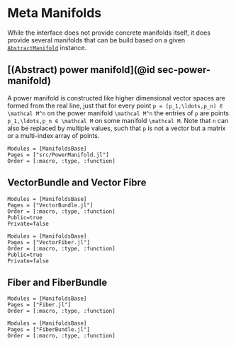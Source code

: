 # Meta Manifolds

While the interface does not provide concrete manifolds itself, it does provide several manifolds that can be build based on a given [`AbstractManifold`](@ref) instance.

## [(Abstract) power manifold](@id sec-power-manifold)

A power manifold is constructed like higher dimensional vector spaces are formed from the real line, just that for every point ``p = (p_1,\ldots,p_n) ∈ \mathcal M^n`` on the power manifold ``\mathcal M^n`` the entries of ``p`` are points ``p_1,\ldots,p_n ∈ \mathcal M`` on some manifold ``\mathcal M``. Note that ``n`` can also be replaced by multiple values, such that ``p`` is not a vector but a matrix or a multi-index array of points.

```@autodocs
Modules = [ManifoldsBase]
Pages = ["src/PowerManifold.jl"]
Order = [:macro, :type, :function]
```

## VectorBundle and Vector Fibre

```@autodocs
Modules = [ManifoldsBase]
Pages = ["VectorBundle.jl"]
Order = [:macro, :type, :function]
Public=true
Private=false
```

```@autodocs
Modules = [ManifoldsBase]
Pages = ["VectorFiber.jl"]
Order = [:macro, :type, :function]
Public=true
Private=false
```

## Fiber and FiberBundle

```@autodocs
Modules = [ManifoldsBase]
Pages = ["Fiber.jl"]
Order = [:macro, :type, :function]
```

```@autodocs
Modules = [ManifoldsBase]
Pages = ["FiberBundle.jl"]
Order = [:macro, :type, :function]
```
